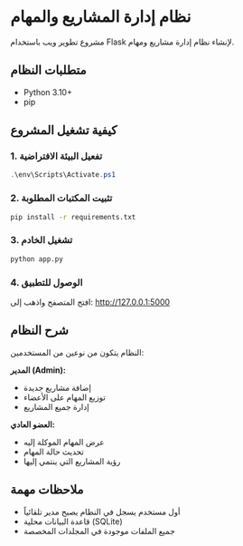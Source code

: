 # نظام إدارة المشاريع والمهام

مشروع تطوير ويب باستخدام Flask لإنشاء نظام إدارة مشاريع ومهام.

## متطلبات النظام
- Python 3.10+
- pip

## كيفية تشغيل المشروع

### 1. تفعيل البيئة الافتراضية
```powershell
.\env\Scripts\Activate.ps1
```

### 2. تثبيت المكتبات المطلوبة
```bash
pip install -r requirements.txt
```

### 3. تشغيل الخادم
```bash
python app.py
```

### 4. الوصول للتطبيق
افتح المتصفح واذهب إلى: http://127.0.0.1:5000

## شرح النظام

النظام يتكون من نوعين من المستخدمين:

**المدير (Admin):**
- إضافة مشاريع جديدة
- توزيع المهام على الأعضاء
- إدارة جميع المشاريع

**العضو العادي:**
- عرض المهام الموكلة إليه
- تحديث حالة المهام
- رؤية المشاريع التي ينتمي إليها

## ملاحظات مهمة
- أول مستخدم يسجل في النظام يصبح مدير تلقائياً
- قاعدة البيانات محلية (SQLite)
- جميع الملفات موجودة في المجلدات المخصصة 